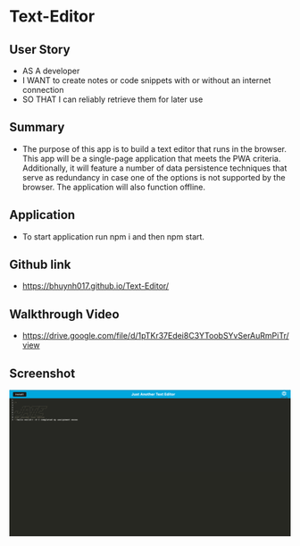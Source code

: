 # Text-Editor

## User Story

- AS A developer
- I WANT to create notes or code snippets with or without an internet connection
- SO THAT I can reliably retrieve them for later use

## Summary

- The purpose of this app is to build a text editor that runs in the browser. This app will be a single-page application that meets the PWA criteria. Additionally, it will feature a number of data persistence techniques that serve as redundancy in case one of the options is not supported by the browser. The application will also function offline.

## Application

- To start application run npm i and then npm start.

## Github link

- https://bhuynh017.github.io/Text-Editor/

## Walkthrough Video

- https://drive.google.com/file/d/1pTKr37Edei8C3YToobSYvSerAuRmPiTr/view

## Screenshot
![](client/src/images/Screen%20Shot%202023-02-09%20at%203.52.25%20PM.png)